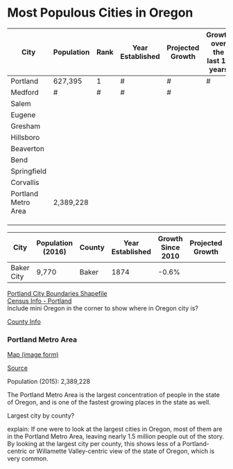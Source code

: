 # Most Populous Cities in Oregon

| City                | Population | Rank | Year Established | Projected Growth | Growth over the last 10 years | County    |
| ------------------- | ---------- | :--- | ---------------- | ---------------- | ----------------------------- | --------- |
| Portland            | 627,395    | 1    | #                | #                | #                             | Multnomah |
| Medford             | #          | #    | #                | #                |                               |           |
| Salem               |            |      |                  |                  |                               |           |
| Eugene              |            |      |                  |                  |                               |           |
| Gresham             |            |      |                  |                  |                               |           |
| Hillsboro           |            |      |                  |                  |                               |           |
| Beaverton           |            |      |                  |                  |                               |           |
| Bend                |            |      |                  |                  |                               |           |
| Springfield         |            |      |                  |                  |                               |           |
| Corvallis           |            |      |                  |                  |                               | Benton    |
| Portland Metro Area | 2,389,228  |      |                  |                  |                               | Various   |
|                     |            |      |                  |                  |                               |           |
|                     |            |      |                  |                  |                               |           |
|                     |            |      |                  |                  |                               |           |



| City       | Population (2016) | County | Year Established | Growth Since 2010 | Projected Growth |
| ---------- | ----------------- | ------ | ---------------- | ----------------- | ---------------- |
| Baker City | 9,770             | Baker  | 1874             | -0.6%             |                  |





[Portland City Boundaries Shapefile](http://gis-pdx.opendata.arcgis.com/datasets/city-boundaries)  
[Census Info - Portland](https://www.census.gov/quickfacts/fact/table/portlandcityoregon/PST045216)  
Include mini Oregon in the corner to show where in Oregon city is?

[County Info](http://bluebook.state.or.us/local/counties/counties.htm)

### Portland Metro Area

[Map (image form)](https://www.oregonmetro.gov/sites/default/files/styles/content/public/2016/04/15/2015-03-26_1133.png?itok=giJ95RfY)

[Source](https://www.oregonmetro.gov/news/portland-region-nears-24-million-residents-growing-41000-last-year)

Population (2015): 2,389,228

The Portland Metro Area is the largest concentration of people in the state of Oregon, and is one of the fastest growing places in the state as well.



Largest city by county?

explain: If one were to look at the largest cities in Oregon, most of them are in the Portland Metro Area, leaving nearly 1.5 million people out of the story. By looking at the largest city per county, this shows less of a Portland-centric or Willamette Valley-centric view of the state of Oregon, which is very common.
